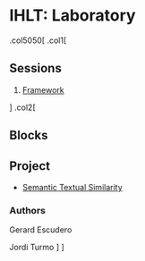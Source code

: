 # IHLT: Laboratory

.col5050[
.col1[
## Sessions

1. [Framework](s1/index.html)

<!--
2. [Document structure](s2/index.html)
-->

<!--
3. [Morphology](s3/index.html)
-->

<!--
4. [Part of Speech](s4/index.html)
-->

<!--
5. [Lexical Semantics](s5/index.html)
-->

<!--
6. [Word Sense Disambiguation](s6/index.html)
-->

<!--
7. [Word Sequences](s7/index.html)
-->

<!--
8. Project
-->

<!--
9. [Parsing](s8/index.html)
-->

<!--
10. [Coreference](s9/index.html)
-->

<!--
11. Project
-->
]
.col2[
## Blocks

<!--
* [Text Level](b1/index.html)
-->

<!--
* [Lexical Level](b2/index.html)
-->

<!--
* [Sequence Level](b3/index.html)
-->

## Project

* [Semantic Textual Similarity](sts/index.html)

### Authors

Gerard Escudero

Jordi Turmo
]
]
